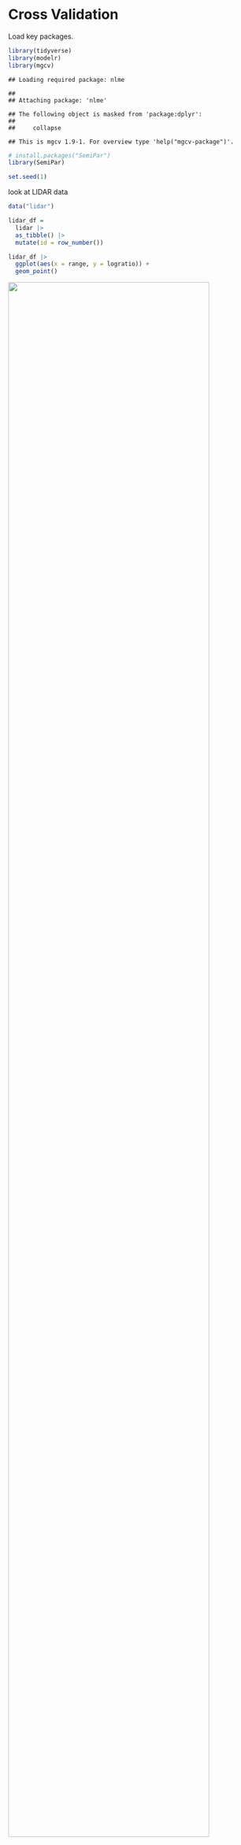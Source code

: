 Cross Validation
================

Load key packages.

``` r
library(tidyverse)
library(modelr)
library(mgcv)
```

    ## Loading required package: nlme

    ## 
    ## Attaching package: 'nlme'

    ## The following object is masked from 'package:dplyr':
    ## 
    ##     collapse

    ## This is mgcv 1.9-1. For overview type 'help("mgcv-package")'.

``` r
# install.packages("SemiPar")
library(SemiPar)

set.seed(1)
```

look at LIDAR data

``` r
data("lidar")

lidar_df =
  lidar |> 
  as_tibble() |> 
  mutate(id = row_number())
```

``` r
lidar_df |> 
  ggplot(aes(x = range, y = logratio)) + 
  geom_point()
```

<img src="cross_validation_files/figure-gfm/unnamed-chunk-4-1.png" width="90%" />

## Try to do CV

We’ll compare 3 models – one linear, one smooth, one wiggly.

Construct training and testing df

``` r
train_df = sample_frac(lidar_df, size = .8)
test_df = anti_join(lidar_df, train_df, by = "id")
```

Look at these

``` r
ggplot(train_df, aes(x = range, y = logratio)) + 
  geom_point() + 
  geom_point(data = test_df, color = "red")
```

<img src="cross_validation_files/figure-gfm/unnamed-chunk-6-1.png" width="90%" />

Fit three models

``` r
linear_mod = lm(logratio ~ range, data = train_df)
smooth_mod = gam(logratio ~ s(range), data = train_df)
wiggly_mod = gam(logratio ~ s(range, k = 30), sp = 10e-6, data = train_df)
```

Look at fits

``` r
train_df |> 
  add_predictions(smooth_mod) |> 
  ggplot(aes(x = range, y = logratio)) + 
  geom_point() + 
  # geom_point(data = test_df, color = "red") + 
  geom_line(aes(y = pred), color = "red")
```

<img src="cross_validation_files/figure-gfm/unnamed-chunk-8-1.png" width="90%" />

Compare these numerically using RMSE.

``` r
rmse(linear_mod, test_df)
```

    ## [1] 0.127317

``` r
rmse(smooth_mod, test_df)
```

    ## [1] 0.08302008

``` r
rmse(wiggly_mod, test_df)
```

    ## [1] 0.08848557

## Repeat the train / test split

``` r
cv_df = 
  crossv_mc(lidar_df, 100) |> 
  mutate(
    train = map(train, as_tibble),
    test = map(test, as_tibble)
  )
```

``` r
cv_df |> 
  pull(train) |> 
  nth(3) |> 
  as_tibble()
```

Fit models, extract RMSEs

``` r
cv_res_df =
  cv_df |> 
  mutate(
    linear_mod = map(train, \(x) lm(logratio ~ range, data = x)),
    smooth_mod = map(train, \(x) gam(logratio ~ s(range), data = x)),
    wiggly_mod = map(train, \(x) gam(logratio ~ s(range, k = 30), sp = 10e-6, data = x))
  ) |> 
  mutate(
    rmse_linear = map2_dbl(linear_mod, test, rmse),
    rmse_smooth = map2_dbl(smooth_mod, test, rmse),
    rmse_wiggly = map2_dbl(wiggly_mod, test, rmse)
  )
```

Look at RMSE distribution

``` r
cv_res_df |> 
  select(starts_with("rmse")) |> 
  pivot_longer(
    everything(),
    names_to = "model", 
    values_to = "rmse",
    names_prefix = "rmse_"
  ) |> 
  ggplot(aes(x = model, y = rmse)) + 
  geom_violin()
```

<img src="cross_validation_files/figure-gfm/unnamed-chunk-13-1.png" width="90%" />

## Nepalese children Df

``` r
child_df = 
  read_csv("data/nepalese_children.csv") |> 
  mutate(
    weight_ch7 = (weight > 7) * (weight - 7)
  )
```

    ## Rows: 2705 Columns: 5
    ## ── Column specification ────────────────────────────────────────────────────────
    ## Delimiter: ","
    ## dbl (5): age, sex, weight, height, armc
    ## 
    ## ℹ Use `spec()` to retrieve the full column specification for this data.
    ## ℹ Specify the column types or set `show_col_types = FALSE` to quiet this message.

Look at data

``` r
child_df |> 
  ggplot(aes(x = weight, y = armc)) + 
  geom_point(alpha = .5)
```

<img src="cross_validation_files/figure-gfm/unnamed-chunk-15-1.png" width="90%" />

Fit some models

``` r
linear_mod = lm(armc ~ weight, data = child_df)
pwl_mod    = lm(armc ~ weight + weight_ch7, data = child_df)
smooth_mod = gam(armc ~ s(weight), data = child_df)
```

Look at models

``` r
child_df |> 
  add_predictions(smooth_mod) |> 
  ggplot(aes(x = weight, y = armc)) + 
  geom_point(alpha = .5) + 
  geom_line(aes(y = pred), color = "red")
```

<img src="cross_validation_files/figure-gfm/unnamed-chunk-17-1.png" width="90%" />

CV to select models.

``` r
cv_df = 
  crossv_mc(child_df, 100) |> 
  mutate(
    train = map(train, as_tibble),
    test = map(test, as_tibble)
  )
```

Apply models and extract RMSE

``` r
cv_res_df = 
  cv_df |> 
  mutate(
    linear_mod = map(train, \(x) lm(armc ~ weight, data = x)),
    pwl_mod    = map(train, \(x) lm(armc ~ weight + weight_ch7, data = x)),
    smooth_mod = map(train, \(x) gam(armc ~ s(weight), data = x)),
  ) |> 
  mutate(
    rmse_linear = map2_dbl(linear_mod, test, rmse),
    rmse_pwl    = map2_dbl(pwl_mod, test, rmse),
    rmse_smooth = map2_dbl(smooth_mod, test, rmse)
  )
```

``` r
cv_res_df |> 
  select(starts_with("rmse")) |> 
  pivot_longer(
    everything(),
    names_to = "model", 
    values_to = "rmse",
    names_prefix = "rmse_"
  ) |> 
  ggplot(aes(x = model, y = rmse)) + 
  geom_violin()
```

<img src="cross_validation_files/figure-gfm/unnamed-chunk-20-1.png" width="90%" />
